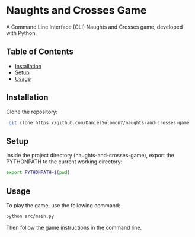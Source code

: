 # Naughts and Crosses Game
A Command Line Interface (CLI) Naughts and Crosses game, developed with Python.

## Table of Contents
- [Installation](#installation)
- [Setup](#setup)
- [Usage](#usage)

## Installation
Clone the repository:
```bash
 git clone https://github.com/DanielSolomon7/naughts-and-crosses-game
```

## Setup
Inside the project directory (naughts-and-crosses-game), export the PYTHONPATH to the current working directory:
```bash
export PYTHONPATH=$(pwd)
```

## Usage
To play the game, use the following command:
```bash
python src/main.py
```
Then follow the game instructions in the command line.
